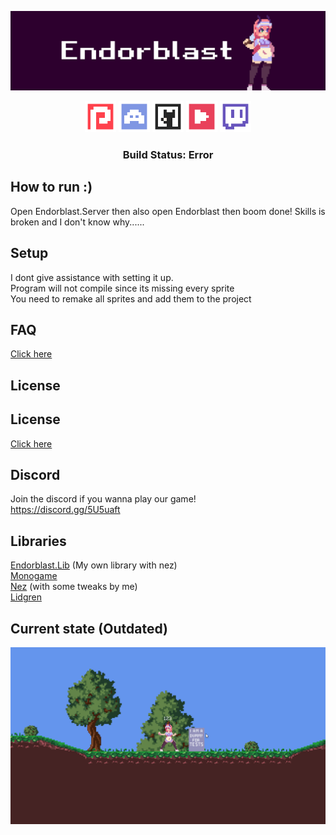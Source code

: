 ![](media/Banner.png)

<div align="center">
    <a href="https://www.patreon.com/zyrolul"><img src="media/social/Patreon.png" width="50" /></a>
    <a href="https://discord.gg/5U5uaft"><img src="media/social/Discord.png" width="50" /></a>
    <a href="https://github.com/zyrolul"><img src="media/social/Github.png" width="50" /></a>
    <a href="https://www.youtube.com/channel/UC3RKUJ8nLjrUvR0fZOwQXBw"><img src="media/social/Youtube.png" width="50"/></a>
    <a href="https://www.twitch.tv/zyrobit"><img src="media/social/Twitch.png" width="50" /></a>
</div>

<h3 align="center"><b>Build Status</b>: Error<br><h3>


## How to run :)
Open Endorblast.Server then also open Endorblast then boom done! Skills is broken and I don't know why......

## Setup
I dont give assistance with setting it up.\
Program will not compile since its missing every sprite\
You need to remake all sprites and add them to the project

## FAQ
[Click here](/FAQ.md)

## License
## License
[Click here](/LICENSE)

## Discord
Join the discord if you wanna play our game!\
https://discord.gg/5U5uaft

## Libraries
[Endorblast.Lib](https://github.com/ZyroLUL/Endorblast) (My own library with nez)\
[Monogame](https://www.monogame.net/)\
[Nez](https://github.com/prime31/Nez) (with some tweaks by me)\
[Lidgren](https://github.com/lidgren/lidgren-network-gen3/)

## Current state (Outdated)
![](media/Gameplay1.gif)

